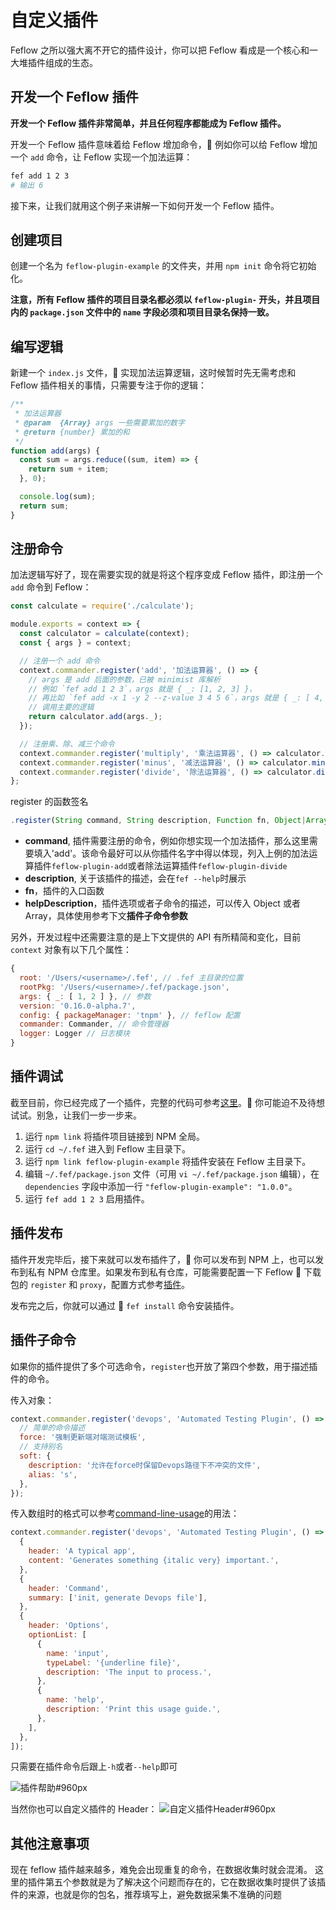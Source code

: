 # 自定义插件

Feflow 之所以强大离不开它的插件设计，你可以把 Feflow 看成是一个核心和一大堆插件组成的生态。

## 开发一个 Feflow 插件

**开发一个 Feflow 插件非常简单，并且任何程序都能成为 Feflow 插件。**

开发一个 Feflow 插件意味着给 Feflow 增加命令， 例如你可以给 Feflow 增加一个 `add` 命令，让 Feflow 实现一个加法运算：

```sh
fef add 1 2 3
# 输出 6
```

接下来，让我们就用这个例子来讲解一下如何开发一个 Feflow 插件。

## 创建项目

创建一个名为 `feflow-plugin-example` 的文件夹，并用 `npm init` 命令将它初始化。

**注意，所有 Feflow 插件的项目目录名都必须以 `feflow-plugin-` 开头，并且项目内的 `package.json` 文件中的 `name` 字段必须和项目目录名保持一致。**

## 编写逻辑

新建一个 `index.js` 文件， 实现加法运算逻辑，这时候暂时先无需考虑和 Feflow 插件相关的事情，只需要专注于你的逻辑：

```js
/**
 * 加法运算器
 * @param  {Array} args 一些需要累加的数字
 * @return {number} 累加的和
 */
function add(args) {
  const sum = args.reduce((sum, item) => {
    return sum + item;
  }, 0);

  console.log(sum);
  return sum;
}
```

## 注册命令

加法逻辑写好了，现在需要实现的就是将这个程序变成 Feflow 插件，即注册一个 `add` 命令到 Feflow：

```js
const calculate = require('./calculate');

module.exports = context => {
  const calculator = calculate(context);
  const { args } = context;

  // 注册一个 add 命令
  context.commander.register('add', '加法运算器', () => {
    // args 是 add 后面的参数，已被 minimist 库解析
    // 例如 `fef add 1 2 3`，args 就是 { _: [1, 2, 3] }，
    // 再比如 `fef add -x 1 -y 2 --z-value 3 4 5 6`，args 就是 { _: [ 4, 5, 6 ], x: 1, y: 2, 'z-value': 3 }
    // 调用主要的逻辑
    return calculator.add(args._);
  });

  // 注册乘、除、减三个命令
  context.commander.register('multiply', '乘法运算器', () => calculator.multiply(args._));
  context.commander.register('minus', '减法运算器', () => calculator.minus(args._));
  context.commander.register('divide', '除法运算器', () => calculator.divide(args._));
};
```

register 的函数签名

```js
.register(String command, String description, Function fn, Object|Array|undefined helpDescription) => null
```

- **command**, 插件需要注册的命令，例如你想实现一个加法插件，那么这里需要填入'add'。该命令最好可以从你插件名字中得以体现，列入上例的加法运算插件`feflow-plugin-add`或者除法运算插件`feflow-plugin-divide`
- **description**, 关于该插件的描述，会在`fef --help`时展示
- **fn**，插件的入口函数
- **helpDescription**，插件选项或者子命令的描述，可以传入 Object 或者 Array，具体使用参考下文**插件子命令参数**

另外，开发过程中还需要注意的是上下文提供的 API 有所精简和变化，目前 `context` 对象有以下几个属性：

```js
{
  root: '/Users/<username>/.fef', // .fef 主目录的位置
  rootPkg: '/Users/<username>/.fef/package.json',
  args: { _: [ 1, 2 ] }, // 参数
  version: '0.16.0-alpha.7',
  config: { packageManager: 'tnpm' }, // feflow 配置
  commander: Commander, // 命令管理器
  logger: Logger // 日志模块
}
```

## 插件调试

截至目前，你已经完成了一个插件，完整的代码可参考[这里](https://github.com/feflow/feflow-plugin-example/blob/master/lib/index.js)。 你可能迫不及待想试试。别急，让我们一步一步来。

1. 运行 `npm link` 将插件项目链接到 NPM 全局。
1. 运行 `cd ~/.fef` 进入到 Feflow 主目录下。
1. 运行 `npm link feflow-plugin-example` 将插件安装在 Feflow 主目录下。
1. 编辑 `~/.fef/package.json` 文件（可用 `vi ~/.fef/package.json` 编辑），在 `dependencies` 字段中添加一行 `"feflow-plugin-example": "1.0.0"`。
1. 运行 `fef add 1 2 3` 启用插件。

## 插件发布

插件开发完毕后，接下来就可以发布插件了， 你可以发布到 NPM 上，也可以发布到私有 NPM 仓库里。如果发布到私有仓库，可能需要配置一下 Feflow  下载包的 `register` 和 `proxy`，配置方式参考[插件](./base-plugins-inner#全局配置插件)。

发布完之后，你就可以通过  `fef install` 命令安装插件。

## 插件子命令

如果你的插件提供了多个可选命令，`register`也开放了第四个参数，用于描述插件的命令。

传入对象：

```js
context.commander.register('devops', 'Automated Testing Plugin', () => {}, {
  // 简单的命令描述
  force: '强制更新端对端测试模板',
  // 支持别名
  soft: {
    description: '允许在force时保留Devops路径下不冲突的文件',
    alias: 's',
  },
});
```

传入数组时的格式可以参考[command-line-usage](https://github.com/75lb/command-line-usage)的用法：

```js
context.commander.register('devops', 'Automated Testing Plugin', () => {}, [
  {
    header: 'A typical app',
    content: 'Generates something {italic very} important.',
  },
  {
    header: 'Command',
    summary: ['init, generate Devops file'],
  },
  {
    header: 'Options',
    optionList: [
      {
        name: 'input',
        typeLabel: '{underline file}',
        description: 'The input to process.',
      },
      {
        name: 'help',
        description: 'Print this usage guide.',
      },
    ],
  },
]);
```

只需要在插件命令后跟上`-h`或者`--help`即可

![插件帮助#960px](https://qpic.url.cn/feeds_pic/Q3auHgzwzM6uAzQMicT8RrpML8C5JBJpDBDJUhpKztUjicjk5Wk2ZTvg/)

当然你也可以自定义插件的 Header：
![自定义插件Header#960px](https://qpic.url.cn/feeds_pic/Q3auHgzwzM6SKsSymE6xLic4FaablRUxN55dtod7KB20c26sgojLtVw/)

## 其他注意事项

现在 feflow 插件越来越多，难免会出现重复的命令，在数据收集时就会混淆。
这里的插件第五个参数就是为了解决这个问题而存在的，它在数据收集时提供了该插件的来源，也就是你的包名，推荐填写上，避免数据采集不准确的问题
